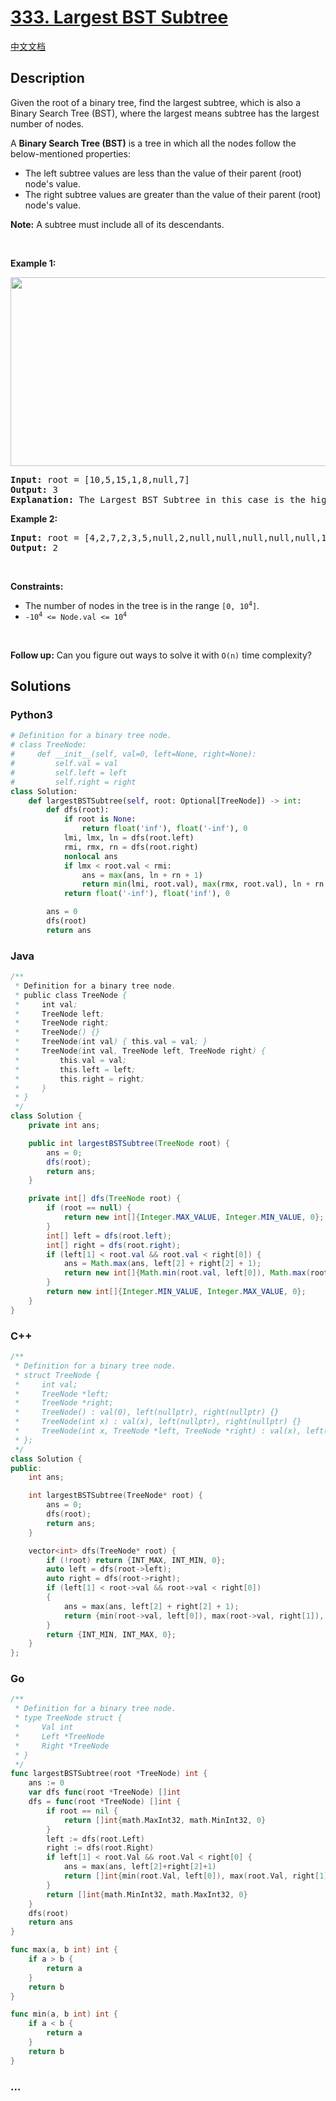 # [333. Largest BST Subtree](https://leetcode.com/problems/largest-bst-subtree)

[中文文档](/solution/0300-0399/0333.Largest%20BST%20Subtree/README.md)

## Description

<p>Given the root of a binary tree, find the largest subtree, which is also a Binary Search Tree (BST), where the largest means subtree has the largest number of nodes.</p>

<p>A <strong>Binary Search Tree (BST)</strong> is a tree in which all the nodes follow the below-mentioned properties:</p>

<ul>
	<li>The left subtree values are less than the value of their parent (root) node&#39;s value.</li>
	<li>The right subtree values are greater than the value of their parent (root) node&#39;s value.</li>
</ul>

<p><strong>Note:</strong> A subtree must include all of its descendants.</p>

<p>&nbsp;</p>
<p><strong>Example 1:</strong></p>

<p><strong><img alt="" src="https://fastly.jsdelivr.net/gh/doocs/leetcode@main/solution/0300-0399/0333.Largest%20BST%20Subtree/images/tmp.jpg" style="width: 571px; height: 302px;" /></strong></p>

<pre>
<strong>Input:</strong> root = [10,5,15,1,8,null,7]
<strong>Output:</strong> 3
<strong>Explanation: </strong>The Largest BST Subtree in this case is the highlighted one. The return value is the subtree&#39;s size, which is 3.</pre>

<p><strong>Example 2:</strong></p>

<pre>
<strong>Input:</strong> root = [4,2,7,2,3,5,null,2,null,null,null,null,null,1]
<strong>Output:</strong> 2
</pre>

<p>&nbsp;</p>
<p><strong>Constraints:</strong></p>

<ul>
	<li>The number of nodes in the tree is in the range <code>[0, 10<sup>4</sup>]</code>.</li>
	<li><code>-10<sup>4</sup> &lt;= Node.val &lt;= 10<sup>4</sup></code></li>
</ul>

<p>&nbsp;</p>
<p><strong>Follow up:</strong> Can you figure out ways to solve it with <code>O(n)</code> time complexity?</p>

## Solutions

<!-- tabs:start -->

### **Python3**

```python
# Definition for a binary tree node.
# class TreeNode:
#     def __init__(self, val=0, left=None, right=None):
#         self.val = val
#         self.left = left
#         self.right = right
class Solution:
    def largestBSTSubtree(self, root: Optional[TreeNode]) -> int:
        def dfs(root):
            if root is None:
                return float('inf'), float('-inf'), 0
            lmi, lmx, ln = dfs(root.left)
            rmi, rmx, rn = dfs(root.right)
            nonlocal ans
            if lmx < root.val < rmi:
                ans = max(ans, ln + rn + 1)
                return min(lmi, root.val), max(rmx, root.val), ln + rn + 1
            return float('-inf'), float('inf'), 0

        ans = 0
        dfs(root)
        return ans
```

### **Java**

```java
/**
 * Definition for a binary tree node.
 * public class TreeNode {
 *     int val;
 *     TreeNode left;
 *     TreeNode right;
 *     TreeNode() {}
 *     TreeNode(int val) { this.val = val; }
 *     TreeNode(int val, TreeNode left, TreeNode right) {
 *         this.val = val;
 *         this.left = left;
 *         this.right = right;
 *     }
 * }
 */
class Solution {
    private int ans;

    public int largestBSTSubtree(TreeNode root) {
        ans = 0;
        dfs(root);
        return ans;
    }

    private int[] dfs(TreeNode root) {
        if (root == null) {
            return new int[]{Integer.MAX_VALUE, Integer.MIN_VALUE, 0};
        }
        int[] left = dfs(root.left);
        int[] right = dfs(root.right);
        if (left[1] < root.val && root.val < right[0]) {
            ans = Math.max(ans, left[2] + right[2] + 1);
            return new int[]{Math.min(root.val, left[0]), Math.max(root.val, right[1]), left[2] + right[2] + 1};
        }
        return new int[]{Integer.MIN_VALUE, Integer.MAX_VALUE, 0};
    }
}
```

### **C++**

```cpp
/**
 * Definition for a binary tree node.
 * struct TreeNode {
 *     int val;
 *     TreeNode *left;
 *     TreeNode *right;
 *     TreeNode() : val(0), left(nullptr), right(nullptr) {}
 *     TreeNode(int x) : val(x), left(nullptr), right(nullptr) {}
 *     TreeNode(int x, TreeNode *left, TreeNode *right) : val(x), left(left), right(right) {}
 * };
 */
class Solution {
public:
    int ans;

    int largestBSTSubtree(TreeNode* root) {
        ans = 0;
        dfs(root);
        return ans;
    }

    vector<int> dfs(TreeNode* root) {
        if (!root) return {INT_MAX, INT_MIN, 0};
        auto left = dfs(root->left);
        auto right = dfs(root->right);
        if (left[1] < root->val && root->val < right[0])
        {
            ans = max(ans, left[2] + right[2] + 1);
            return {min(root->val, left[0]), max(root->val, right[1]), left[2] + right[2] + 1};
        }
        return {INT_MIN, INT_MAX, 0};
    }
};
```

### **Go**

```go
/**
 * Definition for a binary tree node.
 * type TreeNode struct {
 *     Val int
 *     Left *TreeNode
 *     Right *TreeNode
 * }
 */
func largestBSTSubtree(root *TreeNode) int {
	ans := 0
	var dfs func(root *TreeNode) []int
	dfs = func(root *TreeNode) []int {
		if root == nil {
			return []int{math.MaxInt32, math.MinInt32, 0}
		}
		left := dfs(root.Left)
		right := dfs(root.Right)
		if left[1] < root.Val && root.Val < right[0] {
			ans = max(ans, left[2]+right[2]+1)
			return []int{min(root.Val, left[0]), max(root.Val, right[1]), left[2] + right[2] + 1}
		}
		return []int{math.MinInt32, math.MaxInt32, 0}
	}
	dfs(root)
	return ans
}

func max(a, b int) int {
	if a > b {
		return a
	}
	return b
}

func min(a, b int) int {
	if a < b {
		return a
	}
	return b
}
```

### **...**

```

```

<!-- tabs:end -->
